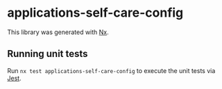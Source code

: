 # applications-self-care-config

This library was generated with [Nx](https://nx.dev).

## Running unit tests

Run `nx test applications-self-care-config` to execute the unit tests via [Jest](https://jestjs.io).
